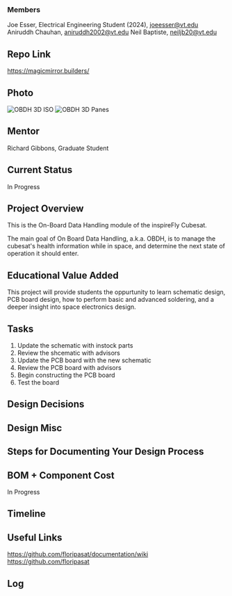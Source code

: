 
### Members
Joe Esser, Electrical Engineering Student (2024), joeesser@vt.edu <br>
Aniruddh Chauhan, aniruddh2002@vt.edu
Neil Baptiste, neiljb20@vt.edu

## Repo Link
<a class="button is-link" href="https://magicmirror.builders/" >https://magicmirror.builders/</a>

## Photo
![OBDH 3D ISO](images/obdh_v2_3d_iso.png)
![OBDH 3D Panes](images/obdh_v2_3d_panes.png)

## Mentor
Richard Gibbons, Graduate Student

## Current Status
In Progress

## Project Overview
This is the On-Board Data Handling module of the inspireFly Cubesat.

The main goal of On Board Data Handling, a.k.a. OBDH, is to manage the cubesat's health information while in space, and determine the next state of operation it should enter.

## Educational Value Added
This project will provide students the oppurtunity to learn schematic design, PCB board design, how to perform basic and advanced soldering, and a deeper insight into space electronics design.

## Tasks
1. Update the schematic with instock parts <br>
2. Review the shcematic with advisors <br>
3. Update the PCB board with the new schematic <br>
4. Review the PCB board with advisors <br>
5. Begin constructing the PCB board <br>
6. Test the board <br>

## Design Decisions

## Design Misc

## Steps for Documenting Your Design Process

## BOM + Component Cost
In Progress

## Timeline

## Useful Links
https://github.com/floripasat/documentation/wiki <br>
https://github.com/floripasat <br>

## Log


